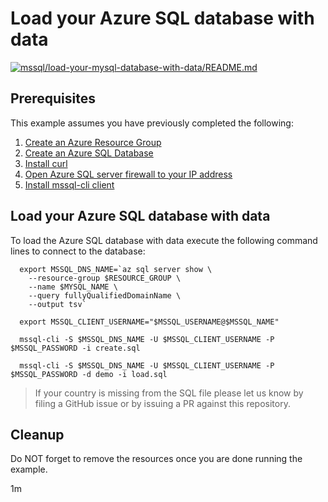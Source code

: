
# Load your Azure SQL database with data

[![mssql/load-your-mysql-database-with-data/README.md](https://github.com/Azure-Samples/java-on-azure-examples/actions/workflows/mssql_load-your-mysql-database-with-data_README_md.yml/badge.svg)](https://github.com/Azure-Samples/java-on-azure-examples/actions/workflows/mssql_load-your-mysql-database-with-data_README_md.yml)

## Prerequisites

This example assumes you have previously completed the following:

1. [Create an Azure Resource Group](../../group/create/)
1. [Create an Azure SQL Database](../create/)
1. [Install curl](https://curl.haxx.se/download.html)
1. [Open Azure SQL server firewall to your IP address](../open-firewall-to-your-ip/)
1. [Install mssql-cli client](https://docs.microsoft.com/en-us/sql/tools/mssql-cli?view=sql-server-ver15)

<!-- workflow.include(../open-firewall-to-your-ip/README.md) -->

## Load your Azure SQL database with data

To load the Azure SQL database with data execute the following command lines to
connect to the database:

<!-- workflow.skip() -->
```shell
  export MSSQL_DNS_NAME=`az sql server show \
    --resource-group $RESOURCE_GROUP \
    --name $MYSQL_NAME \
    --query fullyQualifiedDomainName \
    --output tsv`

  export MSSQL_CLIENT_USERNAME="$MSSQL_USERNAME@$MSSQL_NAME"

  mssql-cli -S $MSSQL_DNS_NAME -U $MSSQL_CLIENT_USERNAME -P $MSSQL_PASSWORD -i create.sql

  mssql-cli -S $MSSQL_DNS_NAME -U $MSSQL_CLIENT_USERNAME -P $MSSQL_PASSWORD -d demo -i load.sql
```

>
> If your country is missing from the SQL file please let us know by filing a
> GitHub issue or by issuing a PR against this repository.
>

<!-- workflow.run()

  cd mssql/load-your-mssql-database-with-data

  sudo update-alternatives --install /usr/bin/python python /usr/bin/python3 1
  
  export MSSQL_DNS_NAME=`az sql server show \
    --resource-group $RESOURCE_GROUP \
    --name $MSSQL_NAME \
    --query fullyQualifiedDomainName \
    --output tsv`

  export MSSQL_CLIENT_USERNAME="$MSSQL_USERNAME@$MSSQL_NAME"

  mssql-cli -S $MSSQL_DNS_NAME -U $MSSQL_CLIENT_USERNAME -P $MSSQL_PASSWORD -i create.sql

  mssql-cli -S $MSSQL_DNS_NAME -U $MSSQL_CLIENT_USERNAME -P $MSSQL_PASSWORD -d demo -i load.sql

  cd ../..

  -->

## Cleanup

Do NOT forget to remove the resources once you are done running the example.

<!-- workflow.directOnly()

  az group delete --name $RESOURCE_GROUP --yes || true

  -->

1m
